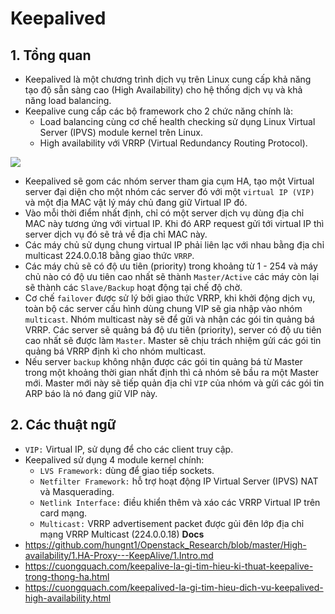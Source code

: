 # Keepalived
## 1. Tổng quan
- Keepalived là một chương trình dịch vụ trên Linux cung cấp khả năng tạo độ sẵn sàng cao (High Availability) cho hệ thống dịch vụ và khả năng load balancing.
- Keepalive cung cấp các bộ framework cho 2 chức năng chính là: 
  + Load balancing cùng cơ chế health checking sử dụng Linux Virtual Server (IPVS) module kernel trên Linux. 
  + High availability với VRRP (Virtual Redundancy Routing Protocol).

![](https://static.cuongquach.com/resources/images/2018/02/keepalived-1.png)

- Keepalived sẽ gom các nhóm server tham gia cụm HA, tạo một Virtual server đại diện cho một nhóm các server đó với một `virtual IP (VIP)` và một địa MAC vật lý máy chủ đang giữ Virtual IP đó.
- Vào mỗi thời điểm nhất định, chỉ có một server dịch vụ dùng địa chỉ MAC này tương ứng với virtual IP. Khi đó ARP request gửi tới virtual IP thì server dịch vụ đó sẽ trả về địa chỉ MAC này.
- Các máy chủ sử dụng chung virtual IP phải liên lạc với nhau bằng địa chỉ multicast 224.0.0.18 bằng giao thức `VRRP`. 
- Các máy chủ sẽ có độ ưu tiên (priority) trong khoảng từ 1 - 254 và máy chủ nào có độ ưu tiên cao nhất sẽ thành `Master/Active` các máy còn lại sẽ thành các `Slave/Backup` hoạt động tại chế độ chờ.
- Cơ chế `failover` được sử lý bởi giao thức VRRP, khi khởi động dịch vụ, toàn bộ các server cấu hình dùng chung VIP sẽ gia nhập vào nhóm `multicast`. Nhóm multicast này sẽ để gửi và nhận các gói tin quảng bá VRRP. Các server sẽ quảng bá độ ưu tiên (priority), server có độ ưu tiên cao nhất sẽ được làm `Master`. Master sẽ chịu trách nhiệm gửi các gói tin quảng bá VRRP định kì cho nhóm multicast.
- Nếu server `backup` không nhận được các gói tin quảng bá từ Master trong một khoảng thời gian nhất định thì cả nhóm sẽ bầu ra một Master mới. Master mới này sẽ tiếp quản địa chỉ `VIP` của nhóm và gửi các gói tin ARP báo là nó đang giữ VIP này. 

## 2. Các thuật ngữ
- `VIP:` Virtual IP, sử dụng để cho các client truy cập.
- Keepalived sử dụng 4 module kernel chính:
  + `LVS Framework:` dùng để giao tiếp sockets.
  + `Netfilter Framework:` hỗ trợ hoạt động IP Virtual Server (IPVS) NAT và Masquerading.
  + `Netlink Interface:` điều khiển thêm và xáo các VRRP Virtual IP trên card mạng.
  + `Multicast:` VRRP advertisement packet được gủi đên lớp địa chỉ mạng VRRP Multicast (224.0.0.18)
__Docs__
- https://github.com/hungnt1/Openstack_Research/blob/master/High-availability/1.HA-Proxy---KeepAlive/1.Intro.md
- https://cuongquach.com/keepalive-la-gi-tim-hieu-ki-thuat-keepalive-trong-thong-ha.html
- https://cuongquach.com/keepalived-la-gi-tim-hieu-dich-vu-keepalived-high-availability.html